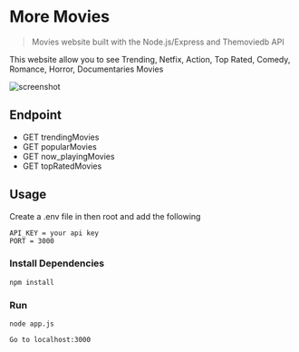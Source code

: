 # More Movies
> Movies website built with the Node.js/Express and Themoviedb API

This website allow you to see Trending, Netfix, Action, Top Rated, Comedy, Romance, Horror, Documentaries Movies

![screenshot](https://alejnr.github.io/assets/images/projects/moreMovies.png)

## Endpoint

- GET trendingMovies
- GET popularMovies
- GET now_playingMovies
- GET topRatedMovies

## Usage

Create a .env file in then root and add the following

```
API_KEY = your api key
PORT = 3000
```

### Install Dependencies

```
npm install
```

### Run

```
node app.js

Go to localhost:3000
```
